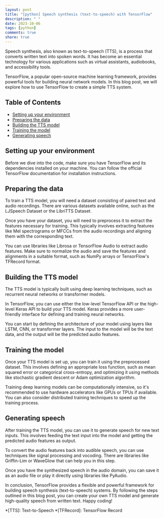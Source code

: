 ```yaml
---
layout: post
title: "[python] Speech synthesis (text-to-speech) with TensorFlow"
description: " "
date: 2023-10-06
tags: [python]
comments: true
share: true
---
```


Speech synthesis, also known as text-to-speech (TTS), is a process that converts written text into spoken words. It has become an essential technology for various applications such as virtual assistants, audiobooks, and accessibility tools.

TensorFlow, a popular open-source machine learning framework, provides powerful tools for building neural network models. In this blog post, we will explore how to use TensorFlow to create a simple TTS system.

## Table of Contents
- [Setting up your environment](#setup)
- [Preparing the data](#data)
- [Building the TTS model](#model)
- [Training the model](#training)
- [Generating speech](#generation)

## Setting up your environment <a name="setup"></a>
Before we dive into the code, make sure you have TensorFlow and its dependencies installed on your machine. You can follow the official TensorFlow documentation for installation instructions.

## Preparing the data <a name="data"></a>
To train a TTS model, you will need a dataset consisting of paired text and audio recordings. There are various datasets available online, such as the LJSpeech Dataset or the LibriTTS Dataset.

Once you have your dataset, you will need to preprocess it to extract the features necessary for training. This typically involves extracting features like Mel spectrograms or MFCCs from the audio recordings and aligning them with the corresponding text.

You can use libraries like Librosa or TensorFlow Audio to extract audio features. Make sure to normalize the audio and save the features and alignments in a suitable format, such as NumPy arrays or TensorFlow's TFRecord format.

## Building the TTS model <a name="model"></a>
The TTS model is typically built using deep learning techniques, such as recurrent neural networks or transformer models.

In TensorFlow, you can use either the low-level TensorFlow API or the high-level Keras API to build your TTS model. Keras provides a more user-friendly interface for defining and training neural networks.

You can start by defining the architecture of your model using layers like LSTM, CNN, or transformer layers. The input to the model will be the text data, and the output will be the predicted audio features.

## Training the model <a name="training"></a>
Once your TTS model is set up, you can train it using the preprocessed dataset. This involves defining an appropriate loss function, such as mean squared error or categorical cross-entropy, and optimizing it using methods like stochastic gradient descent or Adam optimization algorithm.

Training deep learning models can be computationally intensive, so it's recommended to use hardware accelerators like GPUs or TPUs if available. You can also consider distributed training techniques to speed up the training process.

## Generating speech <a name="generation"></a>
After training the TTS model, you can use it to generate speech for new text inputs. This involves feeding the text input into the model and getting the predicted audio features as output.

To convert the audio features back into audible speech, you can use techniques like signal processing and vocoding. There are libraries like Griffin-Lim or WaveGlow that can help you in this step.

Once you have the synthesized speech in the audio domain, you can save it as an audio file or play it directly using libraries like PyAudio.

In conclusion, TensorFlow provides a flexible and powerful framework for building speech synthesis (text-to-speech) systems. By following the steps outlined in this blog post, you can create your own TTS model and generate high-quality speech from written text. Happy coding!

*[TTS]: Text-to-Speech
*[TFRecord]: TensorFlow Record